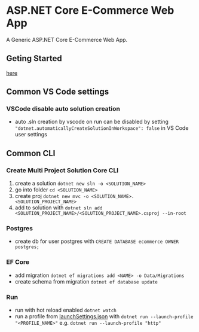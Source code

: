 # ASP.NET Core E-Commerce Web App
A Generic ASP.NET Core E-Commerce Web App.

## Geting Started
[here](https://learn.microsoft.com/en-us/aspnet/core/getting-started/)

## Common VS Code settings
### VSCode disable auto solution creation
* auto .sln creation by vscode on run can be disabled by setting `"dotnet.automaticallyCreateSolutionInWorkspace": false` in VS Code user settings

## Common CLI
### Create Multi Project Solution Core CLI
1. create a solution `dotnet new sln -o <SOLUTION_NAME>`
2. go into folder `cd <SOLUTION_NAME>`
3. create proj `dotnet new mvc -o <SOLUTION_NAME>.<SOLUTION_PROJECT_NAME>`
4. add to solution with `dotnet sln add <SOLUTION_PROJECT_NAME>/<SOLUTION_PROJECT_NAME>.csproj --in-root`

### Postgres
* create db for user postgres with `CREATE DATABASE ecommerce OWNER postgres;`

### EF Core
* add migration `dotnet ef migrations add <NAME> -o Data/Migrations`
* create schema from migration `dotnet ef database update`

### Run
* run with hot reload enabled `dotnet watch`
* run a profile from [launchSettings.json](ECommerce/ECommerce.WebApp/Properties/launchSettings.json) with `dotnet run --launch-profile "<PROFILE_NAME>"` e.g. `dotnet run --launch-profile "http"`